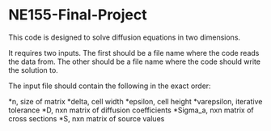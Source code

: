 # NE155-Final-Project

This code is designed to solve diffusion equations in two dimensions.

It requires two inputs. The first should be a file name where the code reads the data from. The other should be a file name where the code should write the solution to.

The input file should contain the following in the exact order:

*n, size of matrix
*delta, cell width
*epsilon, cell height
*varepsilon, iterative tolerance
*D, nxn matrix of diffusion coefficients
*Sigma_a, nxn matrix of cross sections
*S, nxn matrix of source values

